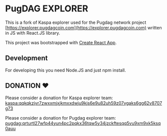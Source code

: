 # PugDAG EXPLORER

This is a fork of Kaspa explorer used for the Pugdag network project [https://explorer.pugdagcoin.com](https://explorer.pugdagcoin.com) written in JS with React.JS library.

This project was bootstrapped with [Create React App](https://github.com/facebook/create-react-app).

## Development

For developing this you need Node.JS and just npm install.

## DONATION ♥

Please consider a donation for Kaspa explorer team: [kaspa:qqkqkzjvr7zwxxmjxjkmxxdwju9kjs6e9u82uh59z07vgaks6gg62v8707g73](https://explorer.kaspa.org/addresses/kaspa:qqkqkzjvr7zwxxmjxjkmxxdwju9kjs6e9u82uh59z07vgaks6gg62v8707g73)

Please consider a donation for Pugdag explorer team: [pugdag:qrturtl27wfp44yun4pc2pqkx36tqw5y34jzckftesqq5vu9xm9xk5ksq0auu](https://explorer.pugdagcoin.com/addresses/pugdag:qrturtl27wfp44yun4pc2pqkx36tqw5y34jzckftesqq5vu9xm9xk5ksq0auu)
